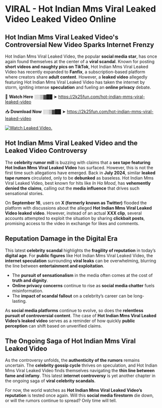 # VIRAL - Hot Indian Mms Viral Leaked Video Leaked Video Online

## **Hot Indian Mms Viral Leaked Video's Controversial New Video Sparks Internet Frenzy**  

Hot Indian Mms Viral Leaked Video, the popular **social media star**, has once again found themselves at the center of a **viral scandal**. Known for posting **short videos and naughty pics on TikTok**, Hot Indian Mms Viral Leaked Video has recently expanded to **Fanfix**, a subscription-based platform where creators share **adult content**. However, a **leaked video** allegedly featuring Hot Indian Mms Viral Leaked Video has taken the internet by storm, igniting intense **speculation** and fueling an **online privacy** debate.  

🔴 **Watch Here** ░░▒▓██ ➤ https://2k25fun.com/hot-indian-mms-viral-leaked-video  

📥 **Download Now** ░░▒▓██ ➤ https://2k25fun.com/hot-indian-mms-viral-leaked-video  

[![Watch Leaked Video.](https://miro.medium.com/v2/resize:fit:828/format:webp/1*cilzJN44JGOrTw9NJCrNHA.gif "Watch Leaked Video")](https://2k25fun.com/hot-indian-mms-viral-leaked-video)

## **Hot Indian Mms Viral Leaked Video and the Leaked Video Controversy**  

The **celebrity rumor mill** is buzzing with claims that a **sex tape featuring Hot Indian Mms Viral Leaked Video** has surfaced. However, this is not the first time such allegations have emerged. Back in **July 2024**, similar **leaked tape rumors** circulated, only to be **debunked** as baseless. Hot Indian Mms Viral Leaked Video, best known for hits like *In Ha Mood*, has **vehemently denied the claims**, calling out the **media influence** that drives such sensational stories.  

On **September 16**, users on **X (formerly known as Twitter)** flooded the platform with discussions about the alleged **Hot Indian Mms Viral Leaked Video leaked video**. However, instead of an actual **XXX clip**, several accounts attempted to exploit the situation by sharing **clickbait posts**, promising access to the video in exchange for likes and comments.  

## **Reputation Damage in the Digital Era**  

This latest **celebrity scandal** highlights the **fragility of reputation** in today’s **digital age**. For **public figures** like Hot Indian Mms Viral Leaked Video, the **internet speculation** surrounding **viral leaks** can be overwhelming, blurring the line between **entertainment and exploitation**.  

- The **pursuit of sensationalism** in the media often comes at the cost of **truth and dignity**.  
- **Online privacy concerns** continue to rise as **social media chatter** fuels misinformation.  
- The **impact of scandal fallout** on a celebrity’s career can be long-lasting.  

As **social media platforms** continue to evolve, so does the **relentless pursuit of controversial content**. The case of **Hot Indian Mms Viral Leaked Video’s leaked video** serves as a reminder of how quickly **public perception** can shift based on unverified claims.  

## **The Ongoing Saga of Hot Indian Mms Viral Leaked Video**  

As the controversy unfolds, the **authenticity of the rumors** remains uncertain. The **celebrity gossip cycle** thrives on speculation, and Hot Indian Mms Viral Leaked Video finds themselves navigating the **thin line between fame and infamy**. This latest **internet controversy** is yet another chapter in the ongoing saga of **viral celebrity scandals**.  

For now, the world watches as **Hot Indian Mms Viral Leaked Video’s reputation** is tested once again. Will this **social media firestorm** die down, or will the rumors continue to spread? Only time will tell.